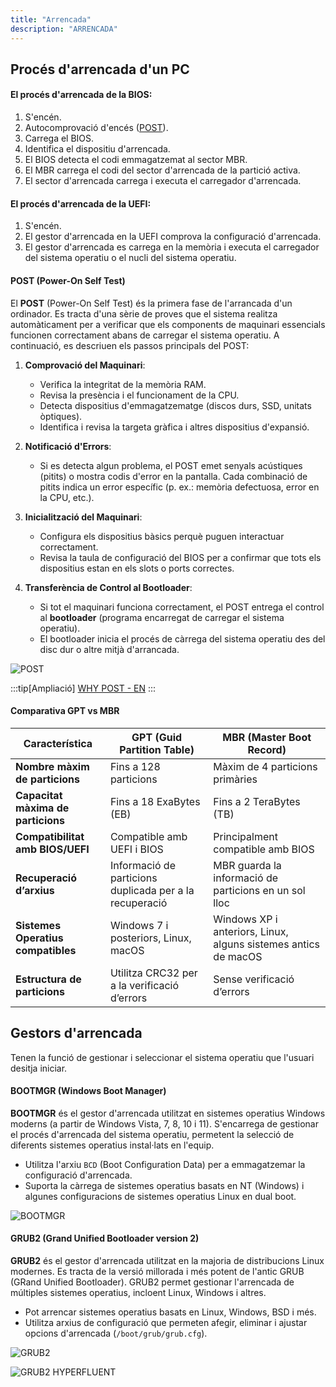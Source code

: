 ```yaml
---
title: "Arrencada"  
description: "ARRENCADA"  
---
```


## Procés d'arrencada d'un PC

#### El procés d'arrencada de la BIOS:

1. S'encén.
2. Autocomprovació d'encés ([POST](#post-power-on-self-test)).
3. Carrega el BIOS.
4. Identifica el dispositiu d'arrencada.
5. El BIOS detecta el codi emmagatzemat al sector MBR.
6. El MBR carrega el codi del sector d'arrencada de la partició activa.
7. El sector d'arrencada carrega i executa el carregador d'arrencada.

#### El procés d'arrencada de la UEFI:

1. S'encén.
2. El gestor d'arrencada en la UEFI comprova la configuració d'arrencada.
3. El gestor d'arrencada es carrega en la memòria i executa el carregador del sistema operatiu o el nucli del sistema operatiu.

#### POST (Power-On Self Test)

El **POST** (Power-On Self Test) és la primera fase de l'arrancada d'un ordinador. Es tracta d'una sèrie de proves que el sistema realitza automàticament per a verificar que els components de maquinari essencials funcionen correctament abans de carregar el sistema operatiu. A continuació, es descriuen els passos principals del POST:

1. **Comprovació del Maquinari**:
   - Verifica la integritat de la memòria RAM.
   - Revisa la presència i el funcionament de la CPU.
   - Detecta dispositius d'emmagatzematge (discos durs, SSD, unitats òptiques).
   - Identifica i revisa la targeta gràfica i altres dispositius d'expansió.

2. **Notificació d'Errors**:
   - Si es detecta algun problema, el POST emet senyals acústiques (pitits) o mostra codis d'error en la pantalla. Cada combinació de pitits indica un error específic (p. ex.: memòria defectuosa, error en la CPU, etc.).

3. **Inicialització del Maquinari**:
   - Configura els dispositius bàsics perquè puguen interactuar correctament.
   - Revisa la taula de configuració del BIOS per a confirmar que tots els dispositius estan en els slots o ports correctes.

4. **Transferència de Control al Bootloader**:
   - Si tot el maquinari funciona correctament, el POST entrega el control al **bootloader** (programa encarregat de carregar el sistema operatiu).
   - El bootloader inicia el procés de càrrega del sistema operatiu des del disc dur o altre mitjà d'arrancada.

![POST](https://estudiotecnosoft.wordpress.com/wp-content/uploads/2018/09/1200px-post_p5kpl.jpg)

:::tip[Ampliació]
[WHY POST - EN](https://scot-comp.co.uk/understanding-computer-post-codes-guide/)
:::

#### Comparativa GPT vs MBR

| Característica                      | **GPT (Guid Partition Table)**             | **MBR (Master Boot Record)**              |
|-------------------------------------|-------------------------------------------|------------------------------------------|
| **Nombre màxim de particions**      | Fins a 128 particions                      | Màxim de 4 particions primàries          |
| **Capacitat màxima de particions**   | Fins a 18 ExaBytes (EB)                    | Fins a 2 TeraBytes (TB)                  |
| **Compatibilitat amb BIOS/UEFI**     | Compatible amb UEFI i BIOS                 | Principalment compatible amb BIOS        |
| **Recuperació d’arxius**             | Informació de particions duplicada per a la recuperació | MBR guarda la informació de particions en un sol lloc |
| **Sistemes Operatius compatibles**   | Windows 7 i posteriors, Linux, macOS       | Windows XP i anteriors, Linux, alguns sistemes antics de macOS |
| **Estructura de particions**         | Utilitza CRC32 per a la verificació d’errors | Sense verificació d’errors  

## Gestors d'arrencada  
Tenen la funció de gestionar i seleccionar el sistema operatiu que l'usuari desitja iniciar.

#### BOOTMGR (Windows Boot Manager)

**BOOTMGR** és el gestor d'arrencada utilitzat en sistemes operatius Windows moderns (a partir de Windows Vista, 7, 8, 10 i 11). S'encarrega de gestionar el procés d'arrencada del sistema operatiu, permetent la selecció de diferents sistemes operatius instal·lats en l'equip.

- Utilitza l'arxiu `BCD` (Boot Configuration Data) per a emmagatzemar la configuració d'arrencada.
- Suporta la càrrega de sistemes operatius basats en NT (Windows) i algunes configuracions de sistemes operatius Linux en dual boot.

![BOOTMGR](https://cdn4.geckoandfly.com/wp-content/uploads/2019/04/multi-boot-windows.jpg)

#### GRUB2 (Grand Unified Bootloader version 2)

**GRUB2** és el gestor d'arrencada utilitzat en la majoria de distribucions Linux modernes. Es tracta de la versió millorada i més potent de l'antic GRUB (GRand Unified Bootloader). GRUB2 permet gestionar l'arrencada de múltiples sistemes operatius, incloent Linux, Windows i altres.

- Pot arrencar sistemes operatius basats en Linux, Windows, BSD i més.
- Utilitza arxius de configuració que permeten afegir, eliminar i ajustar opcions d'arrencada (`/boot/grub/grub.cfg`).

![GRUB2](https://lignux.com/wp-content/uploads/2016/04/grub-boot-menu-live-cd.png)

![GRUB2 HYPERFLUENT](https://preview.redd.it/grub-hyperfluent-grub2-theme-v0-q9tgc9o9gdlc1.jpg?width=2618&format=pjpg&auto=webp&s=fe72808788992e567a82c210b93583f36c47fe59 "GRUB2 HYPERFLUENT")
